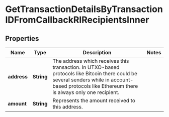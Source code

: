 

# GetTransactionDetailsByTransactionIDFromCallbackRIRecipientsInner


## Properties

| Name | Type | Description | Notes |
|------------ | ------------- | ------------- | -------------|
|**address** | **String** | The address which receives this transaction. In UTXO-based protocols like Bitcoin there could be several senders while in account-based protocols like Ethereum there is always only one recipient. |  |
|**amount** | **String** | Represents the amount received to this address. |  |



